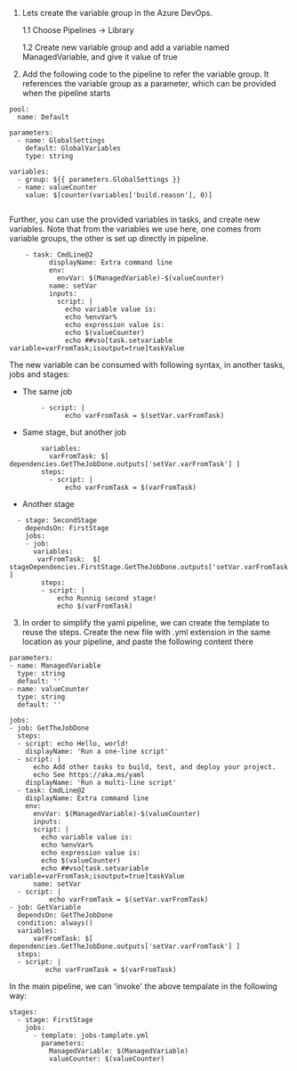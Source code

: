 1. Lets create the variable group in the Azure DevOps. 

    1.1 Choose Pipelines -> Library

    1.2 Create new variable group and add a variable named ManagedVariable, and give it value of true
2. Add the following code to the pipeline to refer the variable group.
It references the variable group as a parameter, which can be provided when the pipeline starts
~~~~
pool:
  name: Default

parameters:
  - name: GlobalSettings
    default: GlobalVariables
    type: string

variables:
  - group: ${{ parameters.GlobalSettings }}
  - name: valueCounter
    value: $[counter(variables['build.reason'], 0)]


~~~~
Further, you can use the provided variables in tasks, and create new variables. Note that from the variables we use here, one comes from variable groups, the other is set up directly in 
pipeline.
~~~~
    - task: CmdLine@2
          displayName: Extra command line
          env:
            envVar: $(ManagedVariable)-$(valueCounter)
          name: setVar
          inputs:
            script: |
              echo variable value is:
              echo %envVar%
              echo expression value is:
              echo $(valueCounter)
              echo ##vso[task.setvariable variable=varFromTask;isoutput=true]taskValue
~~~~

The new variable can be consumed with following syntax, in another tasks, jobs and stages:

* The same job
~~~~
        - script: |
              echo varFromTask = $(setVar.varFromTask)
~~~~

* Same stage, but another job
~~~~
        variables:
          varFromTask: $[ dependencies.GetTheJobDone.outputs['setVar.varFromTask'] ]
        steps:
          - script: |
              echo varFromTask = $(varFromTask)
~~~~

* Another stage
~~~~
  - stage: SecondStage
    dependsOn: FirstStage
    jobs:
    - job:
      variables: 
       varFromTask:  $[ stageDependencies.FirstStage.GetTheJobDone.outputs['setVar.varFromTask'] ]
        steps:
        - script: |
            echo Runnig second stage!
            echo $(varFromTask)
~~~~


3. In order to simplify the yaml pipeline, we can create the template to reuse the steps.
Create the new file with .yml extension in the same location as your pipeline, and paste the following content there
~~~~
parameters:
- name: ManagedVariable
  type: string
  default: ''
- name: valueCounter
  type: string
  default: ''
 
jobs:
- job: GetTheJobDone
  steps:
  - script: echo Hello, world!
    displayName: 'Run a one-line script'
  - script: |
      echo Add other tasks to build, test, and deploy your project.
      echo See https://aka.ms/yaml
    displayName: 'Run a multi-line script'
  - task: CmdLine@2
    displayName: Extra command line
    env:
      envVar: $(ManagedVariable)-$(valueCounter)
      inputs:
      script: |
        echo variable value is:
        echo %envVar%
        echo expression value is:
        echo $(valueCounter)
        echo ##vso[task.setvariable variable=varFromTask;isoutput=true]taskValue
      name: setVar
  - script: |
          echo varFromTask = $(setVar.varFromTask)
- job: GetVariable
  dependsOn: GetTheJobDone
  condition: always()
  variables:
      varFromTask: $[ dependencies.GetTheJobDone.outputs['setVar.varFromTask'] ]
  steps:
  - script: |
         echo varFromTask = $(varFromTask)
~~~~

In the main pipeline, we can 'invoke' the above tempalate in the following way:
~~~~
stages:
  - stage: FirstStage
    jobs:
      - template: jobs-tamplate.yml
        parameters:
          ManagedVariable: $(ManagedVariable)
          valueCounter: $(valueCounter)
~~~~